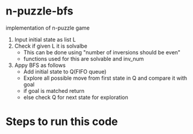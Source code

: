 # n-puzzle-bfs
implementation of n-puzzle game

1. Input initial state as list L
2. Check if given L it is solvalbe
    - This can be done using "number of inversions should be even"
    - functions used for this are solvable and inv_num
3. Appy BFS as follows
    - Add initial state to Q(FIFO queue)
    - Explore all possible move from first state in Q and compare it with goal
    - if goal is matched return
    - else check Q for next state for exploration 

# Steps to run this code



